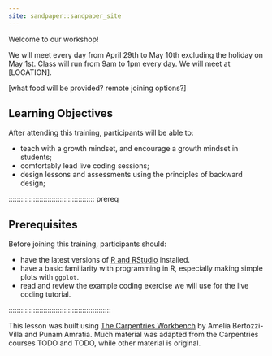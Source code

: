 ```yaml
---
site: sandpaper::sandpaper_site
---
```



Welcome to our workshop! 

We will meet every day from April 29th to May 10th excluding the holiday on May 1st. Class will run from 9am to 1pm every day.  We will meet at [LOCATION]. 

[what food will be provided? remote joining options?]

## Learning Objectives

After attending this training, participants will be able to:

- teach with a growth mindset, and encourage a growth mindset in students;
- comfortably lead live coding sessions;
- design lessons and assessments using the principles of backward design;


::::::::::::::::::::::::::::::::::::::::::  prereq

## Prerequisites

Before joining this training, participants should:

- have the latest versions of [R and RStudio](https://bertozzivill.github.io/r-install-instructions) installed.
- have a basic familiarity with programming in R, especially making simple plots with `ggplot`. 
- read and review the example coding exercise we will use for the live coding tutorial. 

::::::::::::::::::::::::::::::::::::::::::::::::::


This lesson was built using [The Carpentries Workbench][workbench] by Amelia Bertozzi-Villa and Punam Amratia. Much material was adapted from the Carpentries courses TODO and TODO, while other material is original. 

[workbench]: https://carpentries.github.io/sandpaper-docs

